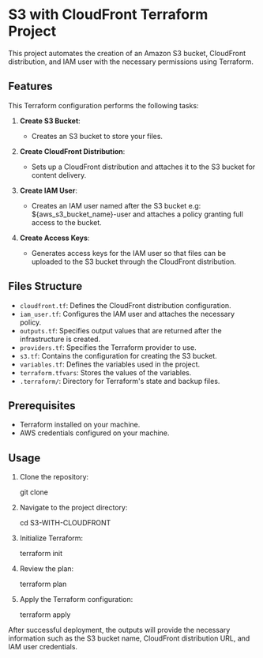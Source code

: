 # S3 with CloudFront Terraform Project

This project automates the creation of an Amazon S3 bucket, CloudFront distribution, and IAM user with the necessary permissions using Terraform.

## Features

This Terraform configuration performs the following tasks:

1. **Create S3 Bucket**: 
   - Creates an S3 bucket to store your files.

2. **Create CloudFront Distribution**: 
   - Sets up a CloudFront distribution and attaches it to the S3 bucket for content delivery.

3. **Create IAM User**: 
   - Creates an IAM user named after the S3 bucket e.g: ${aws_s3_bucket_name}-user and attaches a policy granting full access to the bucket.

4. **Create Access Keys**: 
   - Generates access keys for the IAM user so that files can be uploaded to the S3 bucket through the CloudFront distribution.

## Files Structure

- `cloudfront.tf`: Defines the CloudFront distribution configuration.
- `iam_user.tf`: Configures the IAM user and attaches the necessary policy.
- `outputs.tf`: Specifies output values that are returned after the infrastructure is created.
- `providers.tf`: Specifies the Terraform provider to use.
- `s3.tf`: Contains the configuration for creating the S3 bucket.
- `variables.tf`: Defines the variables used in the project.
- `terraform.tfvars`: Stores the values of the variables.
- `.terraform/`: Directory for Terraform's state and backup files.

## Prerequisites

- Terraform installed on your machine.
- AWS credentials configured on your machine.

## Usage

1. Clone the repository:

   git clone <repository-url>

2. Navigate to the project directory:

   cd S3-WITH-CLOUDFRONT

3. Initialize Terraform:

   terraform init

4. Review the plan:

   terraform plan

5. Apply the Terraform configuration:

   terraform apply

After successful deployment, the outputs will provide the necessary information such as the S3 bucket name, CloudFront distribution URL, and IAM user credentials.


